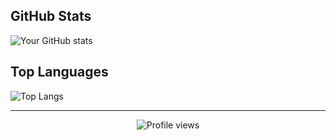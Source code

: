 ## GitHub Stats

![Your GitHub stats]([https://github-readme-stats.vercel.app/api?username=evielm9awda&show_icons=true&theme=radical](https://github-readme-stats.vercel.app/api?username=evielm9awda&show_icons=true&theme=radical&count_private=true&include_all_commits=true&hide=issues,contribs&custom_title=My%20GitHub%20Statistics))

## Top Languages

![Top Langs](https://github-readme-stats.vercel.app/api/top-langs/?username=evielm9awda&layout=compact&theme=radical)

---

<div align="center">
  <img src="https://komarev.com/ghpvc/?username=evielm9awda&color=brightgreen" alt="Profile views">
</div>
